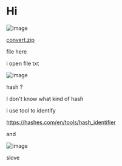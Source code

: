 # Hi
![image](https://user-images.githubusercontent.com/65381453/133930918-4fd59fc8-0f6a-4dee-99f1-38330c5e5961.png)

[convert.zip](https://github.com/anhchangmutrang/CTF/files/7192266/convert.zip)

file here

i open file txt

![image](https://user-images.githubusercontent.com/65381453/133931421-2fd244f9-a443-413c-8646-65c6eeaec2e0.png)

hash ?

I don't know what kind of hash

i use tool to identify 

https://hashes.com/en/tools/hash_identifier

and

![image](https://user-images.githubusercontent.com/65381453/133931506-4cf9c2da-af06-431f-8d70-8e3fdaebdcbb.png)

slove
